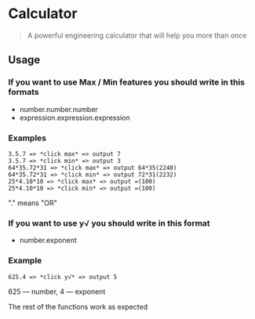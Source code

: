 # Calculator

> A powerful engineering calculator that will help you more than once

## Usage

### If you want to use Max / Min features you should write in this formats

<ul>
  <li>number.number.number <br/></li>
  <li>expression.expression.expression <br/></li>
</ul>

### Examples

    3.5.7 => *click max* => output 7
    3.5.7 => *click min* => output 3
    64*35.72*31 => *click max* => output 64*35(2240)
    64*35.72*31 => *click min* => output 72*31(2232)
    25*4.10*10 => *click max* => output =(100)
    25*4.10*10 => *click min* => output =(100)
    
"." means "OR"

### If you want to use y√ you should write in this format

<ul>
  <li>number.exponent</li>
</ul>

### Example

    625.4 => *click y√* => output 5
    
625 — number, 4 — exponent

The rest of the functions work as expected
